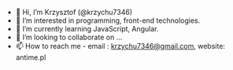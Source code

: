 - 👋 Hi, I’m Krzysztof (@krzychu7346) 
- 👀 I’m interested in programming, front-end technologies.
- 🌱 I’m currently learning JavaScript, Angular.
- 💞️ I’m looking to collaborate on ...
- 📫 How to reach me - email : krzychu7346@gmail.com, website: antime.pl

<!---
krzychu7346/krzychu7346 is a ✨ special ✨ repository because its `README.md` (this file) appears on your GitHub profile.
You can click the Preview link to take a look at your changes.
--->
